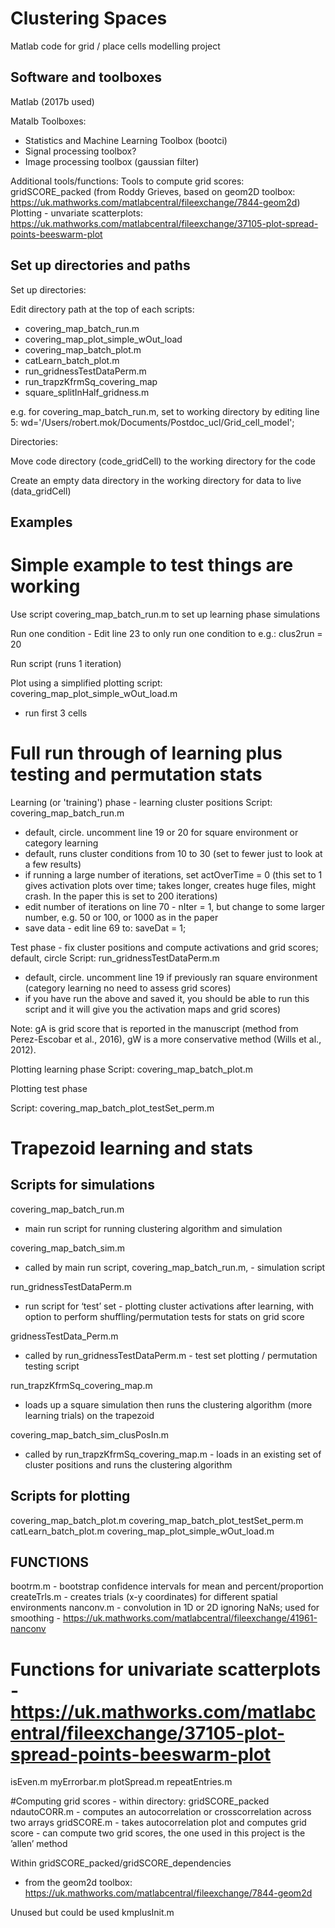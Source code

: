 # Clustering Spaces

Matlab code for grid / place cells modelling project


## Software and toolboxes

Matlab (2017b used)

Matalb Toolboxes:
- Statistics and Machine Learning Toolbox (bootci) 
- Signal processing toolbox?
- Image processing toolbox (gaussian filter)

Additional tools/functions:
Tools to compute grid scores: gridSCORE_packed (from Roddy Grieves, based on geom2D toolbox: https://uk.mathworks.com/matlabcentral/fileexchange/7844-geom2d)
Plotting - unvariate scatterplots: https://uk.mathworks.com/matlabcentral/fileexchange/37105-plot-spread-points-beeswarm-plot


## Set up directories and paths

Set up directories:

Edit directory path at the top of each scripts:
- covering_map_batch_run.m 
- covering_map_plot_simple_wOut_load
- covering_map_batch_plot.m
- catLearn_batch_plot.m
- run_gridnessTestDataPerm.m
- run_trapzKfrmSq_covering_map
- square_splitInHalf_gridness.m

e.g. for covering_map_batch_run.m, set to working directory by editing line 5:
wd='/Users/robert.mok/Documents/Postdoc_ucl/Grid_cell_model';

Directories:

Move code directory (code_gridCell) to the working directory for the code 

Create an empty data directory in the working directory for data to live (data_gridCell)

## Examples 

# Simple example to test things are working

Use script covering_map_batch_run.m to set up learning phase simulations

Run one condition - Edit line 23 to only run one condition to e.g.:
clus2run = 20

Run script (runs 1 iteration)

Plot using a simplified plotting script: covering_map_plot_simple_wOut_load.m
- run first 3 cells

# Full run through of learning plus testing and permutation stats


Learning (or 'training') phase - learning cluster positions
Script: covering_map_batch_run.m
- default, circle. uncomment line 19 or 20 for square environment or category learning
- default, runs cluster conditions from 10 to 30 (set to fewer just to look at a few results)
- if running a large number of iterations, set actOverTime = 0 (this set to 1 gives activation plots over time; takes longer, creates huge files, might crash. In the paper this is set to 200 iterations)
- edit number of iterations on line 70 - nIter = 1, but change to some larger number, e.g. 50 or 100, or 1000 as in the paper
- save data - edit line 69 to: saveDat = 1;

Test phase - fix cluster positions and compute activations and grid scores; default, circle
Script: run_gridnessTestDataPerm.m
- default, circle. uncomment line 19 if previously ran square environment (category learning no need to assess grid scores)
- if you have run the above and saved it, you should be able to run this script and it will give you the activation maps and grid scores)

Note: gA is grid score that is reported in the manuscript (method from Perez-Escobar et al., 2016), gW is a more conservative method (Wills et al., 2012).


Plotting learning phase
Script: covering_map_batch_plot.m

Plotting test phase

Script: covering_map_batch_plot_testSet_perm.m

# Trapezoid learning and stats









## Scripts for simulations

covering_map_batch_run.m
- main run script for running clustering algorithm and simulation

covering_map_batch_sim.m
- called by main run script, covering_map_batch_run.m, - simulation script

run_gridnessTestDataPerm.m
- run script for ‘test’ set - plotting cluster activations after learning, with option to perform shuffling/permutation tests for stats on grid score

gridnessTestData_Perm.m
- called by run_gridnessTestDataPerm.m - test set plotting / permutation testing script

run_trapzKfrmSq_covering_map.m
- loads up a square simulation then runs the clustering algorithm (more learning trials) on the trapezoid

covering_map_batch_sim_clusPosIn.m
- called by run_trapzKfrmSq_covering_map.m - loads in an existing set of cluster positions and runs the clustering algorithm 


## Scripts for plotting
covering_map_batch_plot.m
covering_map_batch_plot_testSet_perm.m
catLearn_batch_plot.m
covering_map_plot_simple_wOut_load.m

## FUNCTIONS

bootrm.m - bootstrap confidence intervals for mean and percent/proportion
createTrls.m - creates trials (x-y coordinates) for different spatial environments
nanconv.m - convolution in 1D or 2D ignoring NaNs; used for smoothing - https://uk.mathworks.com/matlabcentral/fileexchange/41961-nanconv

# Functions for univariate scatterplots  - https://uk.mathworks.com/matlabcentral/fileexchange/37105-plot-spread-points-beeswarm-plot
isEven.m
myErrorbar.m 
plotSpread.m
repeatEntries.m

#Computing grid scores - within directory: gridSCORE_packed
ndautoCORR.m - computes an autocorrelation or crosscorrelation across two arrays
gridSCORE.m - takes autocorrelation plot and computes grid score - can compute two grid scores, the one used in this project is the ’allen’ method


Within gridSCORE_packed/gridSCORE_dependencies
- from the geom2d toolbox: https://uk.mathworks.com/matlabcentral/fileexchange/7844-geom2d


Unused but could be used
kmplusInit.m
